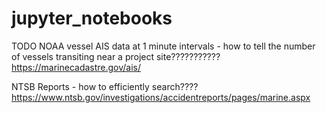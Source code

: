 # jupyter_notebooks

TODO
NOAA vessel AIS data at 1 minute intervals - how to tell the number of vessels transiting near a project site???????????
https://marinecadastre.gov/ais/

NTSB Reports - how to efficiently search????
https://www.ntsb.gov/investigations/accidentreports/pages/marine.aspx
